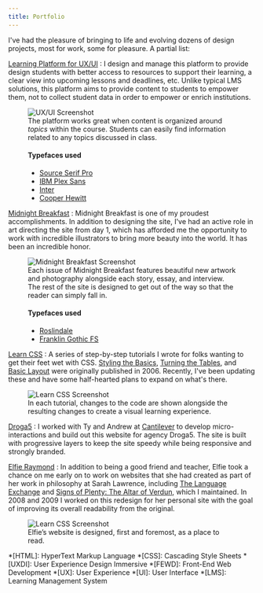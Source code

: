 ```yaml
---
title: Portfolio
---
```



I've had the pleasure of bringing to life and evolving dozens of design projects, most for work, some for pleasure. A partial list:

[Learning Platform for UX/UI](http://0619.uxui.cat)
: I design and manage this platform to provide design students with better access to resources to support their learning, a clear view into upcoming lessons and deadlines, etc. Unlike typical LMS solutions, this platform aims to  provide content to students to empower them, not to collect student data in order to empower or enrich institutions.

<figure class="screenshot">
  <div class="browser">
    <img src="/img/uxui_m.png"
      srcset="/img/uxui.png 1024w, /img/uxui_m.png 640w"
      alt="UX/UI Screenshot">
  </div>
  <figcaption markdown="1">
  The platform works great when content is organized around <em>topics</em> within the course. Students can easily find information related to any topics discussed in class.

  <h4>Typefaces used</h4>

  * [Source Serif Pro](https://adobe-fonts.github.io/source-serif-pro/)
  * [IBM Plex Sans](https://github.com/IBM/plex)
  * [Inter](https://rsms.me/inter/)
  * [Cooper Hewitt](https://www.cooperhewitt.org/open-source-at-cooper-hewitt/cooper-hewitt-the-typeface-by-chester-jenkins/)
  </figcaption>
</figure>


[Midnight Breakfast](http://midnightbreakfast.com)
: Midnight Breakfast is one of my proudest accomplishments. In addition to designing the site, I've had an active role in art directing the site from day 1, which has afforded me the opportunity to work with incredible illustrators to bring more beauty into the world. It has been an incredible honor.

<figure class="screenshot">
  <div class="browser">
    <img src="/img/mb_m.png"
      srcset="/img/mb.png 1024w, /img/mb_m.png 640w"
      alt="Midnight Breakfast Screenshot">
  </div>
  <figcaption markdown="1">
  Each issue of Midnight Breakfast features beautiful new artwork and photography alongside each story, essay, and interview. The rest of the site is designed to get out of the way so that the reader can simply fall in.

  <h4>Typefaces used</h4>

  * [Roslindale](https://djr.com/roslindale/)
  * [Franklin Gothic FS](https://www.fontspring.com/fonts/fontsite/franklin-gothic-fs)
  </figcaption>
</figure>


[Learn CSS](http://learn.nevan.org)
: A series of step-by-step tutorials I wrote for folks wanting to get their feet wet with CSS. [Styling the Basics](http://learn.nevan.org/basics/), [Turning the Tables](http://learn.nevan.org/tables/), and [Basic Layout](http://learn.nevan.org/layout/) were originally published in 2006. Recently, I've been updating these and have some half-hearted plans to expand on what's there.

<figure class="screenshot">
  <div class="browser">
    <img src="/img/learncss_m.png"
      srcset="/img/learncss.png 1024w, /img/learncss_m.png 640w"
      alt="Learn CSS Screenshot">
  </div>
  <figcaption>
    In each tutorial, changes to the code are shown alongside the resulting changes to create a visual learning experience.
  </figcaption>
</figure>


[Droga5](https://droga5.com)
: I worked with Ty and Andrew at [Cantilever](http://cantilever.co/) to develop micro-interactions and build out this website for agency Droga5. The site is built with progressive layers to keep the site speedy while being responsive and strongly branded.

[Elfie Raymond](http://elfieraymond.com)
: In addition to being a good friend and teacher, Elfie took a chance on me early on to work on websites that she had created as part of her work in philosophy at Sarah Lawrence, including [The Language Exchange](http://v1.elfieraymond.com/ccorner/) and [Signs of Plenty: The Altar of Verdun](http://v1.elfieraymond.com/altar/), which I maintained. In 2008 and 2009 I worked on this redesign for her personal site with the goal of improving its overall readability from the original.

<figure class="screenshot">
  <div class="browser">
    <img src="/img/elfie_m.png"
      srcset="/img/elfie.png 1024w, /img/elfie_m.png 640w"
      alt="Learn CSS Screenshot">
  </div>
  <figcaption>
    Elfie’s website is designed, first and foremost, as a place to read.
  </figcaption>
</figure>


*[HTML]: HyperText Markup Language
*[CSS]: Cascading Style Sheets
*[UXDI]: User Experience Design Immersive
*[FEWD]: Front-End Web Development
*[UX]: User Experience
*[UI]: User Interface
*[LMS]: Learning Management System
